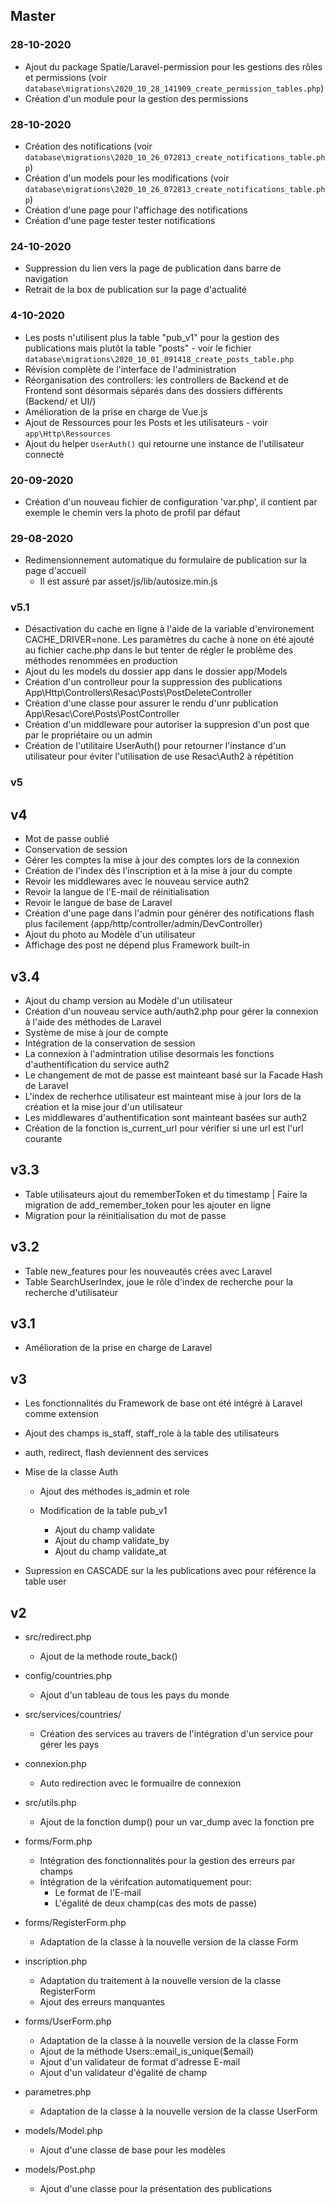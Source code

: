 ## Master

### 28-10-2020
- Ajout du package Spatie/Laravel-permission pour les gestions des rôles et permissions (voir `database\migrations\2020_10_28_141909_create_permission_tables.php`)
- Création d'un module pour la gestion des permissions 

### 28-10-2020
- Création des notifications (voir `database\migrations\2020_10_26_072813_create_notifications_table.php`)
- Création d'un models pour les modifications (voir `database\migrations\2020_10_26_072813_create_notifications_table.php`)
- Création d'une page pour l'affichage des notifications 
- Création d'une page tester tester notifications

### 24-10-2020
- Suppression du lien vers la page de publication dans barre de navigation
- Retrait de la box de publication sur la page d'actualité

### 4-10-2020
- Les posts n'utilisent plus la table "pub_v1" pour la gestion des publications mais plutôt la table "posts" - voir le fichier `database\migrations\2020_10_01_091418_create_posts_table.php`
- Révision complète de l'interface de l'administration
- Réorganisation des controllers: les controllers de Backend et de Frontend sont désormais séparés dans des dossiers différents (Backend/ et UI/)
- Amélioration de la prise en charge de Vue.js
- Ajout de Ressources pour les Posts et les utilisateurs - voir `app\Http\Ressources`
- Ajout du helper `UserAuth()` qui retourne une instance de l'utilisateur connecté

### 20-09-2020
- Création d'un nouveau fichier de configuration 'var.php', il contient par exemple le chemin vers la photo de profil par défaut

### 29-08-2020
- Redimensionnement automatique du formulaire de publication sur la page d'accueil
  - Il est assuré par asset/js/lib/autosize.min.js

### v5.1

- Désactivation du cache en ligne à l'aide de la variable d'environement CACHE_DRIVER=none. Les paramètres du cache à none on été ajouté au fichier cache.php dans le but tenter de régler le problème des méthodes renommées en production
- Ajout du les models du dossier app dans le dossier app/Models
- Création d'un controlleur pour la suppression des publications App\Http\Controllers\Resac\Posts\PostDeleteController
- Création d'une classe pour assurer le rendu d'unr publication App\Resac\Core\Posts\PostController
- Création d'un middleware pour autoriser la suppresion d'un post que par le propriétaire ou un admin
- Création de l'utilitaire UserAuth() pour retourner l'instance d'un utilisateur pour éviter l'utilisation de use Resac\Auth2 à répétition

### v5

## v4
- Mot de passe oublié
- Conservation de session
- Gérer les comptes la mise à jour des comptes lors de la connexion
- Création de l'index dès l'inscription et à la mise à jour du compte
- Revoir les middlewares avec le nouveau service auth2
- Revoir la langue de l'E-mail de réinitialisation
- Revoir le langue de base de Laravel
- Création d'une page dans l'admin pour générer des notifications flash plus facilement (app/http/controller/admin/DevController)
- Ajout du photo au Modèle d'un utilisateur
- Affichage des post ne dépend plus Framework built-in

## v3.4

- Ajout du champ version au Modèle d'un utilisateur
- Création d'un nouveau service auth/auth2.php pour gérer la connexion à l'aide des méthodes de Laravel
- Système de mise à jour de compte
- Intégration de la conservation de session
- La connexion à l'admintration utilise desormais les fonctions d'authentification du service auth2
- Le changement de mot de passe est mainteant basé sur la Facade Hash de Laravel
- L'index de recherhce utilisateur est mainteant mise à jour lors de la création et la mise jour d'un utilisateur
- Les middlewares d'authentification sont mainteant basées sur auth2
- Création de la fonction is_current_url pour vérifier si une url est l'url courante

## v3.3

- Table utilisateurs ajout du rememberToken et du timestamp | Faire la migration de add_remember_token pour les ajouter en ligne
- Migration pour la réinitialisation du mot de passe

## v3.2

- Table new_features pour les nouveautés crées avec Laravel
- Table SearchUserIndex, joue le rôle d'index de recherche pour la recherche d'utilisateur

## v3.1

- Amélioration de la prise en charge de Laravel

## v3

- Les fonctionnalités du Framework de base ont été intégré à Laravel comme extension

- Ajout des champs is_staff, staff_role à la table des utilisateurs

- auth, redirect, flash deviennent des services

- Mise de la classe Auth
  - Ajout des méthodes is_admin et role

  - Modification de la table pub_v1
    - Ajout du champ validate
    - Ajout du champ validate_by
    - Ajout du champ validate_at

- Supression en CASCADE sur la les publications avec pour référence la table user

## v2

- src/redirect.php
  - Ajout de la methode route_back()

- config/countries.php
  - Ajout d'un tableau de tous les pays du monde

- src/services/countries/
  - Création des services au travers de l'intégration d'un service pour gérer les pays

- connexion.php
  - Auto redirection avec le formuailre de connexion

- src/utils.php
  -  Ajout de la fonction dump() pour un var_dump avec la fonction pre

- forms/Form.php
  - Intégration des fonctionnalités pour la gestion des erreurs par champs
  - Intégration de la vérifcation automatiquement pour:
    - Le format de l'E-mail
    - L'égalité de deux champ(cas des mots de passe)


- forms/RegisterForm.php
  - Adaptation de la classe à la nouvelle version de la classe Form

- inscription.php
  -  Adaptation du traitement à la nouvelle version de la classe RegisterForm
  - Ajout des erreurs manquantes

- forms/UserForm.php
  - Adaptation de la classe à la nouvelle version de la classe Form
  - Ajout de la méthode Users::email_is_unique($email)
  - Ajout d'un validateur de format d'adresse E-mail
  - Ajout d'un validateur d'égalité de champ

- parametres.php
  - Adaptation de la classe à la nouvelle version de la classe UserForm

- models/Model.php
  - Ajout d'une classe de base pour les modèles

- models/Post.php
  - Ajout d'une classe pour la présentation des publications
